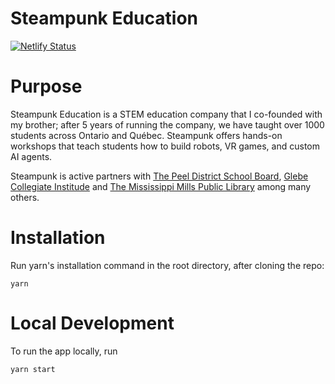 # Steampunk Education

[![Netlify Status](https://api.netlify.com/api/v1/badges/328c3592-a79d-48c7-9fe7-84b0c04c02a9/deploy-status)](https://app.netlify.com/sites/steampunk-education/deploys)

# Purpose
Steampunk Education is a STEM education company that I co-founded with my brother; after 5 years of running the company, we have taught over 1000 students across Ontario and Québec.
Steampunk offers hands-on workshops that teach students how to build robots, VR games, and custom AI agents. 

Steampunk is active partners with [The Peel District School Board](https://www.peelschools.org/), [Glebe Collegiate Institude](https://glebe.ocdsb.ca/) and [The Mississippi Mills Public Library](https://www.missmillslibrary.com/) among many others. 

# Installation
Run yarn's installation command in the root directory, after cloning the repo:
```
yarn
```

# Local Development
To run the app locally, run
```
yarn start
```
